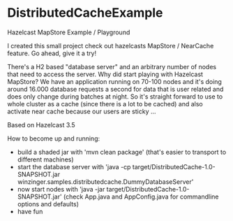 # DistributedCacheExample
Hazelcast MapStore Example / Playground

I created this small project check out hazelcasts MapStore / NearCache feature. Go ahead, give it a try!

There's a H2 based "database server" and an arbitrary number of nodes that need to access the server. Why did start playing with Hazelcast MapStore? We have an application running on 70-100 nodes and it's doing around 16.000 database requests a second for data that is user related and does only change during batches at night. So it's straight forward to use to whole cluster as a cache (since there is a lot to be cached) and also activate near cache because our users are sticky ...

Based on Hazelcast 3.5

How to become up and running:
* build a shaded jar with 'mvn clean package' (that's easier to transport to different machines)
* start the database server with 'java -cp target/DistributedCache-1.0-SNAPSHOT.jar winzinger.samples.distributedcache.DummyDatabaseServer'
* now start nodes with 'java -jar target/DistributedCache-1.0-SNAPSHOT.jar' (check App.java and AppConfig.java for commandline options and defaults)
* have fun
